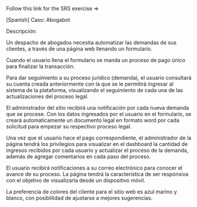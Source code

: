Follow this link for the SRS exercise =>


[Spanish]
Caso: Abogabot 

Descripción: 

Un despacho de abogados necesita automatizar las demandas de sus clientes, a través de una página web llenando un formulario. 

Cuando el usuario llena el formulario se manda un proceso de pago único para finalizar la transacción. 

Para dar seguimiento a su proceso jurídico (demanda), el usuario consultará su cuenta creada anteriormente con la que se le permitirá ingresar al sistema de la plataforma, visualizando el seguimiento de cada una de las actualizaciones del proceso legal. 

El administrador del sitio recibirá una notificación por cada nueva demanda que se procese. Con los datos ingresados por el usuario en el formulario, se creará automaticamente un documento legal en formato word por cada solicitud para empezar su respectivo proceso legal.
 
Una vez que el usuario hace el pago correspondiente, el administrador de la página tendrá los privilegios para visualizar en el dashboard la cantidad de ingresos recibidos por cada usuario y actualizar el proceso de la demanda, además de agregar comentarios en cada paso del proceso. 

El usuario recibirá notificaciones a su correo electrónico para conocer el avance de su proceso. 
La página tendrá la característica de ser responsiva con el objetivo de visualizarla desde un dispositivo móvil. 

La preferencia de colores del cliente para el sitio web es azul marino y blanco, con posiblilidad de ajustarse a mejores sugerencias. 

